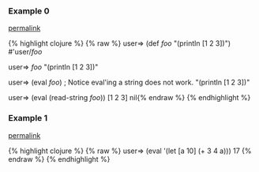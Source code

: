 ### Example 0
[permalink](#example-0)

{% highlight clojure %}
{% raw %}
user=> (def *foo* "(println [1 2 3])")
#'user/*foo*

user=> *foo*
"(println [1 2 3])"

user=> (eval *foo*)   ; Notice eval'ing a string does not work.
"(println [1 2 3])"

user=> (eval (read-string *foo*))
[1 2 3]
nil{% endraw %}
{% endhighlight %}


### Example 1
[permalink](#example-1)

{% highlight clojure %}
{% raw %}
user=> (eval '(let [a 10] (+ 3 4 a)))
17
{% endraw %}
{% endhighlight %}


